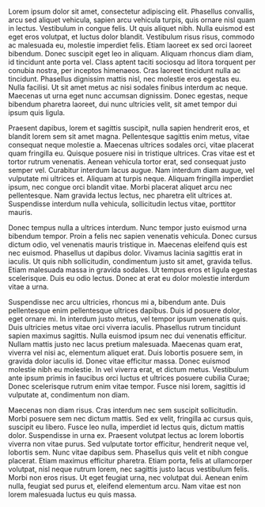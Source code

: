 Lorem ipsum dolor sit amet, consectetur adipiscing elit. Phasellus convallis, arcu sed aliquet vehicula, sapien arcu vehicula turpis, quis ornare nisl quam in lectus. Vestibulum in congue felis. Ut quis aliquet nibh. Nulla euismod est eget eros volutpat, et luctus dolor blandit. Vestibulum risus risus, commodo ac malesuada eu, molestie imperdiet felis. Etiam laoreet ex sed orci laoreet bibendum. Donec suscipit eget leo in aliquam. Aliquam rhoncus diam diam, id tincidunt ante porta vel. Class aptent taciti sociosqu ad litora torquent per conubia nostra, per inceptos himenaeos. Cras laoreet tincidunt nulla ac tincidunt. Phasellus dignissim mattis nisl, nec molestie eros egestas eu. Nulla facilisi. Ut sit amet metus ac nisi sodales finibus interdum ac neque. Maecenas ut urna eget nunc accumsan dignissim. Donec egestas, neque bibendum pharetra laoreet, dui nunc ultricies velit, sit amet tempor dui ipsum quis ligula.

Praesent dapibus, lorem et sagittis suscipit, nulla sapien hendrerit eros, et blandit lorem sem sit amet magna. Pellentesque sagittis enim metus, vitae consequat neque molestie a. Maecenas ultrices sodales orci, vitae placerat quam fringilla eu. Quisque posuere nisi in tristique ultrices. Cras vitae est et tortor rutrum venenatis. Aenean vehicula tortor erat, sed consequat justo semper vel. Curabitur interdum lacus augue. Nam interdum diam augue, vel vulputate mi ultrices et. Aliquam at turpis neque. Aliquam fringilla imperdiet ipsum, nec congue orci blandit vitae. Morbi placerat aliquet arcu nec pellentesque. Nam gravida lectus lectus, nec pharetra elit ultrices at. Suspendisse interdum nulla vehicula, sollicitudin lectus vitae, porttitor mauris.

Donec tempus nulla a ultrices interdum. Nunc tempor justo euismod urna bibendum tempor. Proin a felis nec sapien venenatis vehicula. Donec cursus dictum odio, vel venenatis mauris tristique in. Maecenas eleifend quis est nec euismod. Phasellus ut dapibus dolor. Vivamus lacinia sagittis erat in iaculis. Ut quis nibh sollicitudin, condimentum justo sit amet, gravida tellus. Etiam malesuada massa in gravida sodales. Ut tempus eros et ligula egestas scelerisque. Duis eu odio lectus. Donec at erat eu dolor molestie interdum vitae a urna.

Suspendisse nec arcu ultricies, rhoncus mi a, bibendum ante. Duis pellentesque enim pellentesque ultrices dapibus. Duis id posuere dolor, eget ornare mi. In interdum justo metus, vel tempor ipsum venenatis quis. Duis ultricies metus vitae orci viverra iaculis. Phasellus rutrum tincidunt sapien maximus sagittis. Nulla euismod ipsum nec dui venenatis efficitur. Nullam mattis justo nec lacus pretium malesuada. Maecenas quam erat, viverra vel nisi ac, elementum aliquet erat. Duis lobortis posuere sem, in gravida dolor iaculis id. Donec vitae efficitur massa. Donec euismod molestie nibh eu molestie. In vel viverra erat, et dictum metus. Vestibulum ante ipsum primis in faucibus orci luctus et ultrices posuere cubilia Curae; Donec scelerisque rutrum enim vitae tempor. Fusce nisi lorem, sagittis id vulputate at, condimentum non diam.

Maecenas non diam risus. Cras interdum nec sem suscipit sollicitudin. Morbi posuere sem nec dictum mattis. Sed ex velit, fringilla ac cursus quis, suscipit eu libero. Fusce leo nulla, imperdiet id lectus quis, dictum mattis dolor. Suspendisse in urna ex. Praesent volutpat lectus ac lorem lobortis viverra non vitae purus. Sed vulputate tortor efficitur, hendrerit neque vel, lobortis sem. Nunc vitae dapibus sem. Phasellus quis velit et nibh congue placerat. Etiam maximus efficitur pharetra. Etiam porta, felis at ullamcorper volutpat, nisl neque rutrum lorem, nec sagittis justo lacus vestibulum felis. Morbi non eros risus. Ut eget feugiat urna, nec volutpat dui. Aenean enim nulla, feugiat sed purus et, eleifend elementum arcu. Nam vitae est non lorem malesuada luctus eu quis massa.
